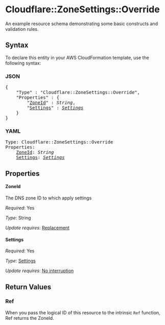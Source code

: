 # Cloudflare::ZoneSettings::Override

An example resource schema demonstrating some basic constructs and validation rules.

## Syntax

To declare this entity in your AWS CloudFormation template, use the following syntax:

### JSON

<pre>
{
    "Type" : "Cloudflare::ZoneSettings::Override",
    "Properties" : {
        "<a href="#zoneid" title="ZoneId">ZoneId</a>" : <i>String</i>,
        "<a href="#settings" title="Settings">Settings</a>" : <i><a href="settings.md">Settings</a></i>
    }
}
</pre>

### YAML

<pre>
Type: Cloudflare::ZoneSettings::Override
Properties:
    <a href="#zoneid" title="ZoneId">ZoneId</a>: <i>String</i>
    <a href="#settings" title="Settings">Settings</a>: <i><a href="settings.md">Settings</a></i>
</pre>

## Properties

#### ZoneId

The DNS zone ID to which apply settings

_Required_: Yes

_Type_: String

_Update requires_: [Replacement](https://docs.aws.amazon.com/AWSCloudFormation/latest/UserGuide/using-cfn-updating-stacks-update-behaviors.html#update-replacement)

#### Settings

_Required_: Yes

_Type_: <a href="settings.md">Settings</a>

_Update requires_: [No interruption](https://docs.aws.amazon.com/AWSCloudFormation/latest/UserGuide/using-cfn-updating-stacks-update-behaviors.html#update-no-interrupt)

## Return Values

### Ref

When you pass the logical ID of this resource to the intrinsic `Ref` function, Ref returns the ZoneId.
